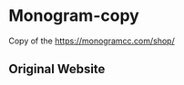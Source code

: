 # Monogram-copy
Copy of the https://monogramcc.com/shop/

## Original Website
<img src="gifs/originalwebsite.gif" alt="">
